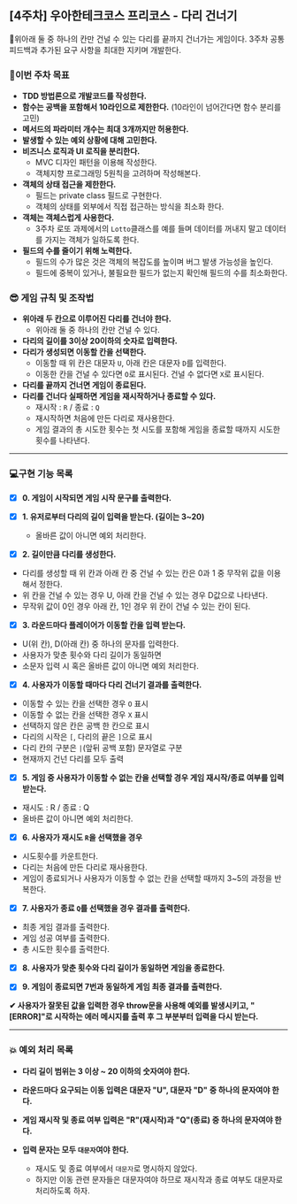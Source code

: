 ## [4주차] 우아한테크코스 프리코스 - 다리 건너기

💬위아래 둘 중 하나의 칸만 건널 수 있는 다리를 끝까지 건너가는 게임이다. 3주차 공통 피드백과 추가된 요구 사항을 최대한 지키며 개발한다.

### 🚀이번 주차 목표

- **TDD 방법론으로 개발코드를 작성한다.**
- **함수는 공백을 포함해서 10라인으로 제한한다.**
  (10라인이 넘어간다면 함수 분리를 고민)
- **메서드의 파라미터 개수는 최대 3개까지만 허용한다.**
- **발생할 수 있는 예외 상황에 대해 고민한다.**
- **비즈니스 로직과 UI 로직을 분리한다.**
  - MVC 디자인 패턴을 이용해 작성한다.
  - 객체지향 프로그래밍 5원칙을 고려하며 작성해본다.
- **객체의 상태 접근을 제한한다.**
  - 필드는 private class 필드로 구현한다.
  - 객체의 상태를 외부에서 직접 접근하는 방식을 최소화 한다.
- **객체는 객체스럽게 사용한다.**
  - 3주차 로또 과제에서의 `Lotto`클래스를 예를 들며 데이터를 꺼내지 말고 데이터를 가지는 객체가 일하도록 한다.
- **필드의 수를 줄이기 위해 노력한다.**
  - 필드의 수가 많은 것은 객체의 복잡도를 높이며 버그 발생 가능성을 높인다.
  - 필드에 중복이 있거나, 불필요한 필드가 없는지 확인해 필드의 수를 최소화한다.
  </div>
  <div>

### 😎 게임 규칙 및 조작법

- **위아래 두 칸으로 이루어진 다리를 건너야 한다.**
  - 위아래 둘 중 하나의 칸만 건널 수 있다.
- **다리의 길이를 3이상 20이하의 숫자로 입력한다.**
- **다리가 생성되면 이동할 칸을 선택한다.**
  - 이동할 때 위 칸은 대문자 `U`, 아래 칸은 대문자 `D`를 입력한다.
  - 이동한 칸을 건널 수 있다면 `O`로 표시된다. 건널 수 없다면 `X`로 표시된다.
- **다리를 끝까지 건너면 게임이 종료된다.**
- **다리를 건너다 실패하면 게임을 재시작하거나 종료할 수 있다.**
  - 재시작 : `R` / 종료 : `Q`
  - 재시작하면 처음에 만든 다리로 재사용한다.
  - 게임 결과의 총 시도한 횟수는 첫 시도를 포함해 게임을 종료할 때까지 시도한 횟수를 나타낸다.

---

### 💻구현 기능 목록

- [x] **0. 게임이 시작되면 게임 시작 문구를 출력한다.**

- [x] **1. 유저로부터 다리의 길이 입력을 받는다. (길이는 3~20)**

  - 올바른 값이 아니면 예외 처리한다.

- [x] **2. 길이만큼 다리를 생성한다.**

- 다리를 생성할 때 위 칸과 아래 칸 중 건널 수 있는 칸은 0과 1 중 무작위 값을 이용해서 정한다.
- 위 칸을 건널 수 있는 경우 U, 아래 칸을 건널 수 있는 경우 D값으로 나타낸다.
- 무작위 값이 0인 경우 아래 칸, 1인 경우 위 칸이 건널 수 있는 칸이 된다.

- [x] **3. 라운드마다 플레이어가 이동할 칸을 입력 받는다.**

- U(위 칸), D(아래 칸) 중 하나의 문자를 입력한다.
- 사용자가 맞춘 횟수와 다리 길이가 동일하면
- 소문자 입력 시 혹은 올바른 값이 아니면 예외 처리한다.

- [x] **4. 사용자가 이동할 때마다 다리 건너기 결과를 출력한다.**

- 이동할 수 있는 칸을 선택한 경우 `O` 표시
- 이동할 수 없는 칸을 선택한 경우 `X` 표시
- 선택하지 않은 칸은 공백 한 칸으로 표시
- 다리의 시작은 `[`, 다리의 끝은 `]`으로 표시
- 다리 칸의 구분은 `|`(앞뒤 공백 포함) 문자열로 구분
- 현재까지 건넌 다리를 모두 출력

- [x] **5. 게임 중 사용자가 이동할 수 없는 칸을 선택할 경우 게임 재시작/종료 여부를 입력 받는다.**

- 재시도 : R / 종료 : Q
- 올바른 값이 아니면 예외 처리한다.

- [x] **6. 사용자가 재시도 `R`을 선택했을 경우**

- 시도횟수를 카운트한다.
- 다리는 처음에 만든 다리로 재사용한다.
- 게임이 종료되거나 사용자가 이동할 수 없는 칸을 선택할 때까지 3~5의 과정을 반복한다.

- [x] **7. 사용자가 종료 `Q`를 선택했을 경우 결과를 출력한다.**

- 최종 게임 결과를 출력한다.
- 게임 성공 여부를 출력한다.
- 총 시도한 횟수를 출력한다.

- [x] **8. 사용자가 맞춘 횟수와 다리 길이가 동일하면 게임을 종료한다.**

- [x] **9. 게임이 종료되면 7번과 동일하게 게임 최종 결과를 출력한다.**

**✔ 사용자가 잘못된 값을 입력한 경우 throw문을 사용해 예외를 발생시키고, "[ERROR]"로 시작하는 에러 메시지를 출력 후 그 부분부터 입력을 다시 받는다.**

---

### 💥 예외 처리 목록

- **다리 길이 범위는 3 이상 ~ 20 이하의 숫자여야 한다.**

- **라운드마다 요구되는 이동 입력은 대문자 "U", 대문자 "D" 중 하나의 문자여야 한다.**

- **게임 재시작 및 종료 여부 입력은 "R"(재시작)과 "Q"(종료) 중 하나의 문자여야 한다.**

- **입력 문자는 모두 `대문자`여야 한다.**
  - 재시도 및 종료 여부에서 `대문자`로 명시하지 않았다.
  - 하지만 이동 관련 문자들은 대문자여야 하므로 재시작과 종료 여부도 대문자로 처리하도록 하자.
